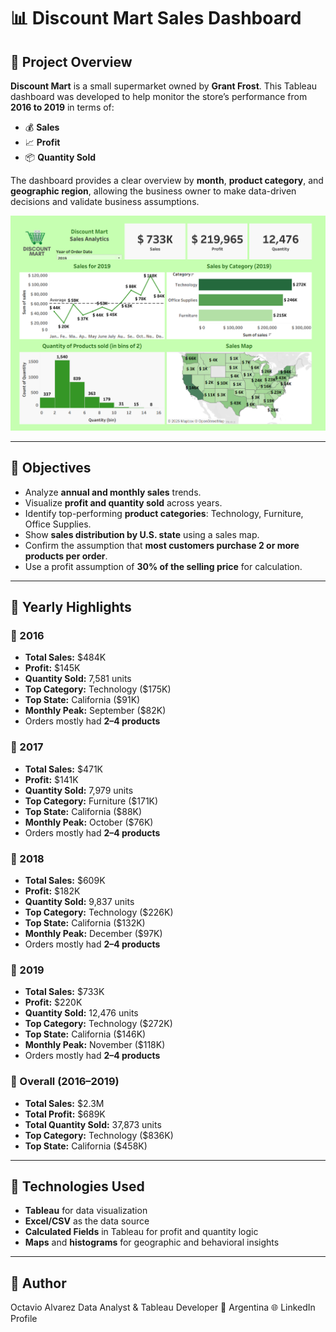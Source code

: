 # 📊 Discount Mart Sales Dashboard

## 🛒 Project Overview

**Discount Mart** is a small supermarket owned by **Grant Frost**. This Tableau dashboard was developed to help monitor the store’s performance from **2016 to 2019** in terms of:

- 💰 **Sales**
- 📈 **Profit**
- 📦 **Quantity Sold**

The dashboard provides a clear overview by **month**, **product category**, and **geographic region**, allowing the business owner to make data-driven decisions and validate business assumptions.

<img src="Imagenes/dashboard.png" alt="Descripción de la imagen" width="600">


---

## 🎯 Objectives

- Analyze **annual and monthly sales** trends.
- Visualize **profit and quantity sold** across years.
- Identify top-performing **product categories**: Technology, Furniture, Office Supplies.
- Show **sales distribution by U.S. state** using a sales map.
- Confirm the assumption that **most customers purchase 2 or more products per order**.
- Use a profit assumption of **30% of the selling price** for calculation.

---

## 📅 Yearly Highlights

### 🔹 2016
- **Total Sales:** \$484K  
- **Profit:** \$145K  
- **Quantity Sold:** 7,581 units  
- **Top Category:** Technology (\$175K)  
- **Top State:** California (\$91K)  
- **Monthly Peak:** September (\$82K)  
- Orders mostly had **2–4 products**

### 🔹 2017
- **Total Sales:** \$471K  
- **Profit:** \$141K  
- **Quantity Sold:** 7,979 units  
- **Top Category:** Furniture (\$171K)  
- **Top State:** California (\$88K)  
- **Monthly Peak:** October (\$76K)  
- Orders mostly had **2–4 products**

### 🔹 2018
- **Total Sales:** \$609K  
- **Profit:** \$182K  
- **Quantity Sold:** 9,837 units  
- **Top Category:** Technology (\$226K)  
- **Top State:** California (\$132K)  
- **Monthly Peak:** December (\$97K)  
- Orders mostly had **2–4 products**

### 🔹 2019
- **Total Sales:** \$733K  
- **Profit:** \$220K  
- **Quantity Sold:** 12,476 units  
- **Top Category:** Technology (\$272K)  
- **Top State:** California (\$146K)  
- **Monthly Peak:** November (\$118K)  
- Orders mostly had **2–4 products**

### 🔹 Overall (2016–2019)
- **Total Sales:** \$2.3M  
- **Total Profit:** \$689K  
- **Total Quantity Sold:** 37,873 units  
- **Top Category:** Technology (\$836K)  
- **Top State:** California (\$458K)

---

## 📍 Technologies Used

- **Tableau** for data visualization
- **Excel/CSV** as the data source
- **Calculated Fields** in Tableau for profit and quantity logic
- **Maps** and **histograms** for geographic and behavioral insights


---

## 📢 Author
  Octavio Alvarez
  Data Analyst & Tableau Developer
  📍 Argentina
  🌐 LinkedIn Profile
